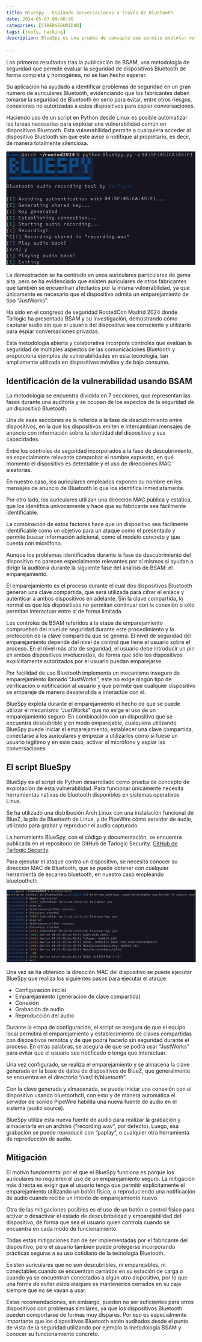 ```yaml
---
title: BlueSpy – Espiando conversaciones a través de Bluetooth
date: 2024-05-07 09:00:00 
categories: [CIBERSEGURIDAD]
tags: [tools, hacking]
description: BlueSpy es una prueba de concepto que permite explotar vulnerabilidades presentes en auriculares Bluetooth y espiar conversaciones privadas

---
```



Los primeros resultados tras la publicación de BSAM, una metodología de seguridad que permite evaluar la seguridad de dispositivos Bluetooth de forma completa y homogénea, no se han hecho esperar.

Su aplicación ha ayudado a identificar problemas de seguridad en un gran número de auriculares Bluetooth, evidenciando que los fabricantes deben tomarse la seguridad de Bluetooth en serio para evitar, entre otros riesgos, conexiones no autorizadas a estos dispositivos para espiar conversaciones.

Haciendo uso de un script en Python desde Linux es posible automatizar las tareas necesarias para explotar una vulnerabilidad común en dispositivos Bluetooth. Esta vulnerabilidad permite a cualquiera acceder al dispositivo Bluetooth sin que este avise o notifique al propietario, es decir, de manera totalmente silenciosa.


![Imagen 00](/assets/67/067.png) 


La demostración se ha centrado en unos auriculares particulares de gama alta, pero se ha evidenciado que existen auriculares de otros fabricantes que también se encuentran afectados por la misma vulnerabilidad, ya que únicamente es necesario que el dispositivo admita un emparejamiento de tipo “JustWorks”.

Ha sido en el congreso de seguridad RootedCon Madrid 2024 donde Tarlogic ha presentado BSAM y su investigación, demostrando cómo capturar audio sin que el usuario del dispositivo sea consciente y utilizarlo para espiar conversaciones privadas.

Esta metodología abierta y colaborativa incorpora controles que evalúan la seguridad de múltiples aspectos de las comunicaciones Bluetooth y proporciona ejemplos de vulnerabilidades en esta tecnología, tan ampliamente utilizada en dispositivos móviles y de bajo consumo.

## Identificación de la vulnerabilidad usando BSAM

La metodología se encuentra dividida en 7 secciones, que representan las fases durante una auditoría y se ocupan de los aspectos de la seguridad de un dispositivo Bluetooth.

Una de esas secciones es la referida a la fase de descubrimiento entre dispositivos, en la que los dispositivos emiten e intercambian mensajes de anuncio con información sobre la identidad del dispositivo y sus capacidades.

Entre los controles de seguridad incorporados a la fase de descubrimiento, es especialmente relevante comprobar el nombre expuesto, en qué momento el dispositivo es detectable y el uso de direcciones MAC aleatorias.

En nuestro caso, los auriculares empleados exponen su nombre en los mensajes de anuncio de Bluetooth lo que los identifica inmediatamente.

Por otro lado, los auriculares utilizan una dirección MAC pública y estática, que los identifica unívocamente y hace que su fabricante sea fácilmente identificable.

La combinación de estos factores hace que un dispositivo sea fácilmente identificable como un objetivo para un ataque como el presentado y permite buscar información adicional, como el modelo concreto y que cuenta con micrófono.

Aunque los problemas identificados durante la fase de descubrimiento del dispositivo no parecen especialmente relevantes por sí mismos si ayudan a dirigir la auditoría durante la siguiente fase del análisis de BSAM: el emparejamiento.

El emparejamiento es el proceso durante el cual dos dispositivos Bluetooth generan una clave compartida, que será utilizada para cifrar el enlace y autenticar a ambos dispositivos en adelante. Sin la clave compartida, lo normal es que los dispositivos no permitan continuar con la conexión o sólo permitan interactuar entre sí de forma limitada.

Los controles de BSAM referidos a la etapa de emparejamiento comprueban del nivel de seguridad durante este procedimiento y la protección de la clave compartida que se genera. El nivel de seguridad del emparejamiento depende del nivel de control que tiene el usuario sobre el proceso. En el nivel más alto de seguridad, el usuario debe introducir un pin en ambos dispositivos involucrados, de forma que sólo los dispositivos explícitamente autorizados por el usuario puedan emparejarse.

Por facilidad de uso Bluetooth implementa un mecanismo inseguro de emparejamiento llamado “JustWorks”, este no exige ningún tipo de verificación o notificación al usuario y que permite que cualquier dispositivo se empareje de manera desatendida e interactúe con él.

BlueSpy explota durante el emparejamiento el hecho de que se puede utilizar el mecanismo “JustWorks” que no exige el uso de un emparejamiento seguro. En combinación con un dispositivo que se encuentra descubrible y en modo emparejable, cualquiera utilizando BlueSpy puede iniciar el emparejamiento, establecer una clave compartida, conectarse a los auriculares y empezar a utilizarlos como si fuese un usuario legítimo y en este caso, activar el micrófono y espiar las conversaciones.

## El script BlueSpy

BlueSpy es el script de Python desarrollado como prueba de concepto de explotación de esta vulnerabilidad. Para funcionar únicamente necesita herramientas nativas de bluetooth disponibles en sistemas operativos Linux.

Se ha utilizado una distribución Arch Linux con una instalación funcional de BlueZ, la pila de Bluetooth de Linux, y de PipeWire cómo servidor de audio, utilizado para grabar y reproducir el audio capturado.

La herramienta BlueSpy, con el código y documentación, se encuentra publicada en el repositorio de GitHub de Tarlogic Security.
[GitHub de Tarlogic Security](https://github.com/TarlogicSecurity/BlueSpy).

Para ejecutar el ataque contra un dispositivo, se necesita conocer su dirección MAC de Bluetooth, que se puede obtener con cualquier herramienta de escaneo bluetooth, en nuestro caso empleando bluetoothctl:

![Imagen 01](/assets/67/067-1.png) 

Una vez se ha obtenido la dirección MAC del dispositivo se puede ejecutar BlueSpy que realiza los siguientes pasos para ejecutar el ataque:

- Configuración inicial
- Emparejamiento (generación de clave compartida)
- Conexión
- Grabación de audio
- Reproducción del audio

Durante la etapa de configuración, el script se asegura de que el equipo local permitirá el emparejamiento y establecimiento de claves compartidas con dispositivos remotos y de que podrá hacerlo sin seguridad durante el proceso. En otras palabras, se asegura de que se podrá usar “JustWorks” para evitar que el usuario sea notificado o tenga que interactuar.

Una vez configurado, se realiza el emparejamiento y se almacena la clave generada en la base de datos de dispositivos de BlueZ, que generalmente se encuentra en el directorio “/var/lib/bluetooth”.

Con la clave generada y almacenada, se puede iniciar una conexión con el dispositivo usando bluetoothctl, con esto y de manera automática el servidor de sonido PipeWire habilita una nueva fuente de audio en el sistema (audio source).

BlueSpy utiliza esta nueva fuente de audio para realizar la grabación y almacenarla en un archivo (“recording.wav”, por defecto). Luego, esa grabación se puede reproducir con “paplay”, o cualquier otra herramienta de reproducción de audio.

## Mitigación

El motivo fundamental por el que el BlueSpy funciona es porque los auriculares no requieren el uso de un emparejamiento seguro. La mitigación más directa es exigir que el usuario tenga que permitir explícitamente el emparejamiento utilizando un botón físico, o reproduciendo una notificación de audio cuando recibe un intento de emparejamiento nuevo.

Otra de las mitigaciones posibles es el uso de un botón o control físico para activar o desactivar el estado de descubribilidad y emparejabilidad del dispositivo, de forma que sea el usuario quien controla cuando se encuentra en cada modo de funcionamiento.

Todas estas mitigaciones han de ser implementadas por el fabricante del dispositivo, pero el usuario también puede protegerse incorporando prácticas seguras a su uso cotidiano de la tecnología Bluetooth.

Existen auriculares que no son descubribles, ni emparejables, ni conectables cuando se encuentran cerrados en su estación de carga o cuando ya se encuentran conectados a algún otro dispositivo, por lo que una forma de evitar estos ataques es mantenerlos cerrados en su caja siempre que no se vayan a usar.

Estas recomendaciones, sin embargo, pueden no ser suficientes para otros dispositivos con problemas similares, ya que los dispositivos Bluetooth pueden comportarse de formas muy dispares. Por eso es especialmente importante que los dispositivos Bluetooth estén auditados desde el punto de vista de la seguridad utilizando por ejemplo la metodología BSAM y conocer su funcionamiento concreto.


